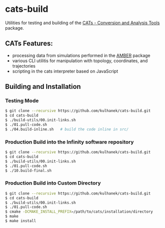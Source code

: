 # cats-build
Utilities for testing and building of the [CATs - Conversion and Analysis Tools](https://github.com/kulhanek/cats) package.

## CATs Features:
* processing data from simulations performed in the [AMBER](https://ambermd.org) package
* various CLI utilitis for manipulation with topology, coordinates, and trajectories
* scripting in the cats interpreter based on JavaScript

## Building and Installation

### Testing Mode
```bash
$ git clone --recursive https://github.com/kulhanek/cats-build.git
$ cd cats-build
$ ./build-utils/00.init-links.sh
$ ./01.pull-code.sh
$ ./04.build-inline.sh   # build the code inline in src/
```

### Production Build into the Infinity software repository
```bash
$ git clone --recursive https://github.com/kulhanek/cats-build.git
$ cd cats-build
$ ./build-utils/00.init-links.sh
$ ./01.pull-code.sh
$ ./10.build-final.sh
```

### Production Build into Custom Directory
```bash
$ git clone --recursive https://github.com/kulhanek/cats-build.git
$ cd cats-build
$ ./build-utils/00.init-links.sh
$ ./01.pull-code.sh
$ cmake -DCMAKE_INSTALL_PREFIX=/path/to/cats/installation/directory
$ make
$ make install
```

